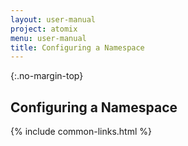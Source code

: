 ```yaml
---
layout: user-manual
project: atomix
menu: user-manual
title: Configuring a Namespace
---
```


{:.no-margin-top}
## Configuring a Namespace

{% include common-links.html %}
